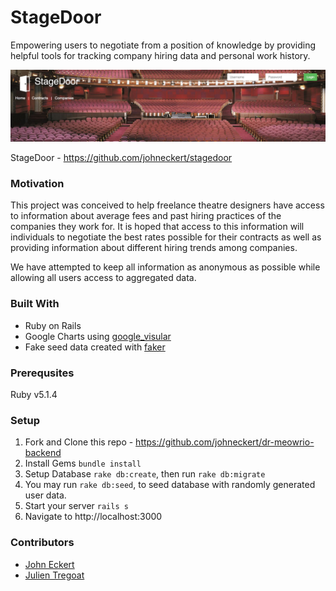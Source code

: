 # StageDoor

Empowering users to negotiate from a position of knowledge by providing helpful tools for tracking company hiring data and personal work history.

![StageDoor Image](screen_capture.png)

StageDoor - https://github.com/johneckert/stagedoor

### Motivation

This project was conceived to help freelance theatre designers have access to information about average fees and past hiring practices of the companies they work for. It is hoped that access to this information will individuals to negotiate the best rates possible for their contracts as well as providing information about different hiring trends among companies.

We have attempted to keep all information as anonymous as possible while allowing all users access to aggregated data.

### Built With

* Ruby on Rails
* Google Charts using [google_visular]("https://github.com/winston/google_visualr")
* Fake seed data created with [faker]("https://github.com/stympy/faker")

### Prerequsites

Ruby v5.1.4

### Setup

1.  Fork and Clone this repo - https://github.com/johneckert/dr-meowrio-backend
2.  Install Gems `bundle install`
3.  Setup Database `rake db:create`, then run `rake db:migrate`
4.  You may run `rake db:seed`, to seed database with randomly generated user data.
5.  Start your server `rails s`
6.  Navigate to http://localhost:3000

### Contributors

* [John Eckert]("https://github.com/johneckert")
* [Julien Tregoat]("https://github.com/julientregoat")

